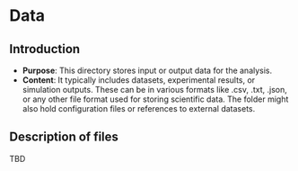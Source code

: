 # Data

## Introduction
*	**Purpose**: This directory stores input or output data for the analysis.
*	**Content**: It typically includes datasets, experimental results, or simulation outputs. These can be in various formats like .csv, .txt, .json, or any other file format used for storing scientific data. The folder might also hold configuration files or references to external datasets.

## Description of files
TBD

